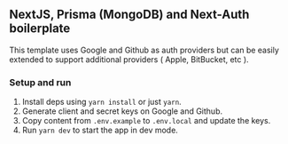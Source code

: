 ## NextJS, Prisma (MongoDB) and Next-Auth boilerplate

This template uses Google and Github as auth providers but can be easily extended to support additional providers ( Apple, BitBucket, etc ).

### Setup and run

1. Install deps using `yarn install` or just `yarn`.
2. Generate client and secret keys on Google and Github.
3. Copy content from `.env.example` to `.env.local` and update the keys.
4. Run `yarn dev` to start the app in dev mode.
